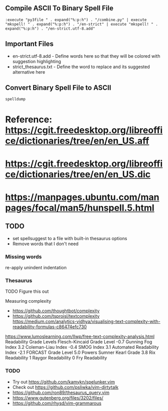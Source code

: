 ## Compile ASCII To Binary Spell File
<!-- Reference: https://stackoverflow.com/a/41583025/3626104 -->
```vim
:execute "py3file " . expand("%:p:h") . "/combine.py" | execute "mkspell! " . expand("%:p:h") . "/en-strict" | execute "mkspell! " . expand("%:p:h") . "/en-strict.utf-8.add"
```

## Important Files
- en-strict.utf-8.add - Define words here so that they will be colored with
  suggestion highlighting
- strict_thesaurus.txt - Define the word to replace and its suggested alternative here


## Convert Binary Spell File to ASCII
<!-- Reference: https://vi.stackexchange.com/a/5422/16073 -->
```sh
spelldump
```


# Reference: https://cgit.freedesktop.org/libreoffice/dictionaries/tree/en/en_US.aff
# https://cgit.freedesktop.org/libreoffice/dictionaries/tree/en/en_US.dic
# https://manpages.ubuntu.com/manpages/focal/man5/hunspell.5.html


## TODO
- set spellsuggest to a file with built-in thesaurus options
- Remove words that I don't need


### Missing words
re-apply
unindent
indentation


### Thesaurus
TODO Figure this out

Measuring complexity
- https://github.com/thoughtbot/complexity
- https://github.com/tsproisl/textcomplexity
https://medium.com/analytics-vidhya/visualising-text-complexity-with-readability-formulas-c86474efc730

https://www.lumoslearning.com/llwp/free-text-complexity-analysis.html
Readability Grade Levels
Flesch-Kincaid Grade Level	-0.7
Gunning Fog Index	3.2
Coleman-Liau Index	-0.4
SMOG Index	3.1
Automated Readability Index	-2.1
FORCAST Grade Level	5.0
Powers Sumner Kearl Grade	3.8
Rix Readability	1
Raygor Readability	0
Fry Readability


### TODO
- Try out https://github.com/kamykn/spelunker.vim
- Check out https://github.com/psliwka/vim-dirtytalk
- https://github.com/ron89/thesaurus_query.vim
- https://www.gutenberg.org/files/3202/files/
- https://github.com/rhysd/vim-grammarous

